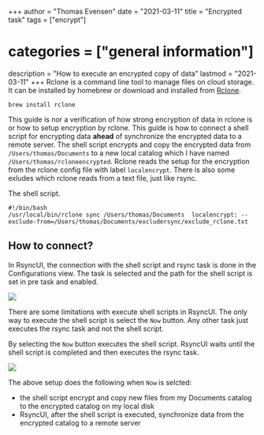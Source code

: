 +++
author = "Thomas Evensen"
date = "2021-03-11"
title =  "Encrypted task"
tags = ["encrypt"]
# categories = ["general information"]
description = "How to execute an encrypted copy of data"
lastmod = "2021-03-11"
+++
Rclone is a command line tool to manage files on cloud storage. It can be installed by homebrew or download and installed from [Rclone](https://rclone.org/).
```
brew install rclone
```
This guide is nor a verification of how strong encryption of data in rclone is or how to setup encryption by rclone. This guide is how to connect a shell script for encrypting data **ahead** of synchronize the encrypted data to a remote server. The shell script encrypts and copy the encrypted data from `/Users/thomas/Documents` to a new local catalog which I have named `/Users/thomas/rcloneencrypted`. Rclone reads the setup for the encryption from the rclone config file with label `localencrypt`. There is also some exludes which rclone reads from a text file, just like rsync.

The shell script.
```
#!/bin/bash
/usr/local/bin/rclone sync /Users/thomas/Documents  localencrypt: --exclude-from=/Users/thomas/Documents/excludersync/exclude_rclone.txt
```

## How to connect?

In RsyncUI, the connection with the shell script and rsync task is done in the Configurations view. The task is selected and the path for the shell script is set in pre task and enabled.

![](/images/enryptedtask/encryptedtask.png)

There are some limitations with execute shell scripts in RsyncUI. The only way to execute the shell script is select the `Now` button. Any other task just executes the rsync task and not the shell script.

By selecting the `Now` button executes the shell script. RsyncUI waits until the shell script is completed and then executes the rsync task.

![](/images/enryptedtask/encryptedtask2.png)

The above setup does the following when `Now` is selcted:

- the shell script encrypt and copy new files from my Documents catalog to the encrypted catalog on my local disk
- RsyncUI, after the shell script is executed, synchronize data from the encrypted catalog to a remote server
